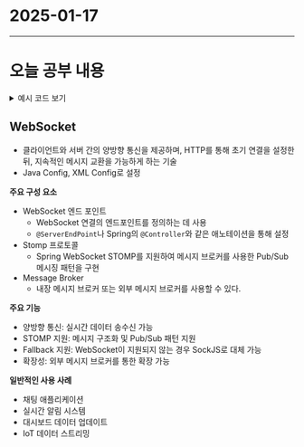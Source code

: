 # 2025-01-17
---

# 오늘 공부 내용

<details>
  <summary>예시 코드 보기</summary>

  ```java
  //여기에 코드를 작성

   ```

</details>


## WebSocket 
- 클라이언트와 서버 간의 양방향 통신을 제공하며, HTTP를 통해 초기 연결을 설정한 뒤,
지속적인 메시지 교환을 가능하게 하는 기술
- Java Config, XML Config로 설정 

**주요 구성 요소** 
- WebSocket 엔드 포인트
  - WebSocket 연결의 엔드포인트를 정의하는 데 사용
  - `@ServerEndPoint`나 Spring의 `@Controller`와 같은 애노테이션을 통해 설정
- Stomp 프로토콜
  - Spring WebSocket STOMP를 지원하여 메시지 브로커를 사용한 Pub/Sub 메시징 패턴을 구현
- Message Broker 
  - 내장 메시지 브로커 또는 외부 메시지 브로커를 사용할 수 있다. 

**주요 기능**
- 양방향 통신: 실시간 데이터 송수신 가능
- STOMP 지원: 메시지 구조화 및 Pub/Sub 패턴 지원
- Fallback 지원: WebSocket이 지원되지 않는 경우 SockJS로 대체 가능
- 확장성: 외부 메시지 브로커를 통한 확장 가능

**일반적인 사용 사례**
- 채팅 애플리케이션
- 실시간 알림 시스템
- 대시보드 데이터 업데이트
- IoT 데이터 스트리밍

